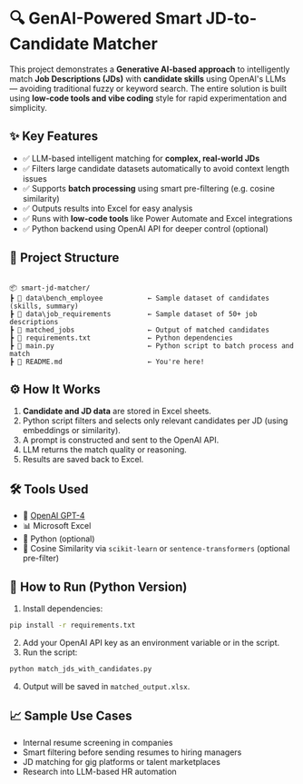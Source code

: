 # 🔍 GenAI-Powered Smart JD-to-Candidate Matcher

This project demonstrates a **Generative AI-based approach** to intelligently match **Job Descriptions (JDs)** with **candidate skills** using OpenAI's LLMs — avoiding traditional fuzzy or keyword search. The entire solution is built using **low-code tools and vibe coding** style for rapid experimentation and simplicity.

## ✨ Key Features

- ✅ LLM-based intelligent matching for **complex, real-world JDs**
- ✅ Filters large candidate datasets automatically to avoid context length issues
- ✅ Supports **batch processing** using smart pre-filtering (e.g. cosine similarity)
- ✅ Outputs results into Excel for easy analysis
- ✅ Runs with **low-code tools** like Power Automate and Excel integrations
- ✅ Python backend using OpenAI API for deeper control (optional)


## 📁 Project Structure

```

📦 smart-jd-matcher/
┣ 📜 data\bench_employee           ← Sample dataset of candidates (skills, summary)
┣ 📜 data\job_requirements         ← Sample dataset of 50+ job descriptions
┣ 📜 matched_jobs                  ← Output of matched candidates
┣ 📜 requirements.txt              ← Python dependencies
┣ 📜 main.py                       ← Python script to batch process and match
┣ 📜 README.md                     ← You're here!

````

## ⚙️ How It Works

1. **Candidate and JD data** are stored in Excel sheets.
2. Python script filters and selects only relevant candidates per JD (using embeddings or similarity).
3. A prompt is constructed and sent to the OpenAI API.
4. LLM returns the match quality or reasoning.
5. Results are saved back to Excel.

## 🛠 Tools Used
- 🧠 [OpenAI GPT-4](https://openai.com/)
- 📊 Microsoft Excel
- 🐍 Python (optional)
- 🧪 Cosine Similarity via `scikit-learn` or `sentence-transformers` (optional pre-filter)

## 🚀 How to Run (Python Version)

1. Install dependencies:

```bash
pip install -r requirements.txt
````
2. Add your OpenAI API key as an environment variable or in the script.
3. Run the script:

```bash
python match_jds_with_candidates.py
```

4. Output will be saved in `matched_output.xlsx`.

## 📈 Sample Use Cases

* Internal resume screening in companies
* Smart filtering before sending resumes to hiring managers
* JD matching for gig platforms or talent marketplaces
* Research into LLM-based HR automation
